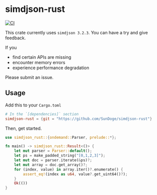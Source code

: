 # simdjson-rust

[![CI](https://github.com/SunDoge/simdjson-rust/actions/workflows/CI.yml/badge.svg)](https://github.com/SunDoge/simdjson-rust/actions/workflows/CI.yml)

This crate currently uses `simdjson 3.2.3`. You can have a try and give feedback.

If you

- find certain APIs are missing
- encounter memory errors
- experience performance degradation

Please submit an issue.

## Usage

Add this to your `Cargo.toml`

```toml
# In the `[dependencies]` section
simdjson-rust = {git = "https://github.com/SunDoge/simdjson-rust"}
```

Then, get started.

```rust
use simdjson_rust::{ondemand::Parser, prelude::*};

fn main() -> simdjson_rust::Result<()> {
    let mut parser = Parser::default();
    let ps = make_padded_string("[0,1,2,3]");
    let mut doc = parser.iterate(&ps)?;
    let mut array = doc.get_array()?;
    for (index, value) in array.iter()?.enumerate() {
        assert_eq!(index as u64, value?.get_uint64()?);
    }
    Ok(())
}
```
